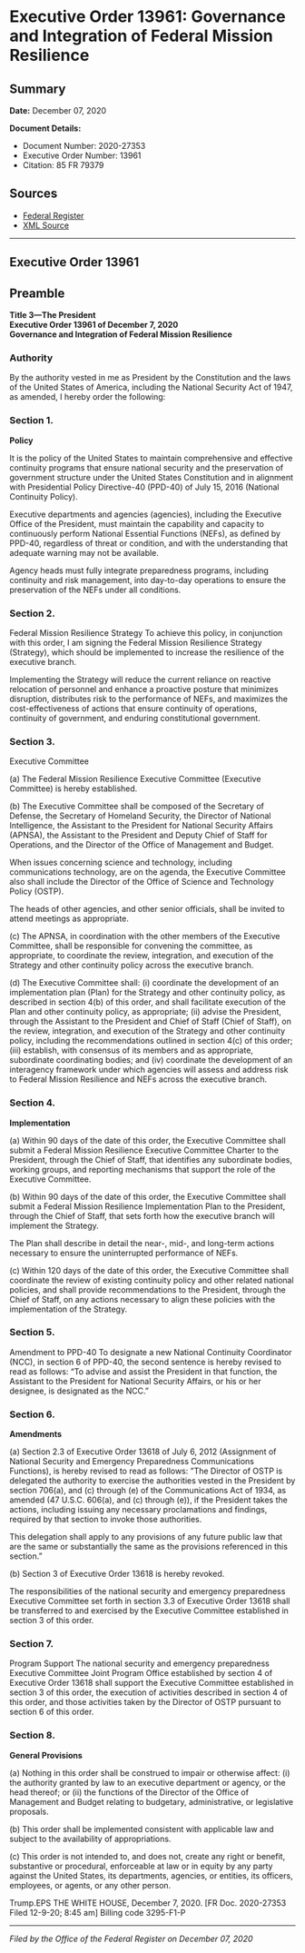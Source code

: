# Executive Order 13961: Governance and Integration of Federal Mission Resilience

## Summary

**Date:** December 07, 2020

**Document Details:**
- Document Number: 2020-27353
- Executive Order Number: 13961
- Citation: 85 FR 79379

## Sources
- [Federal Register](https://www.federalregister.gov/documents/2020/12/10/2020-27353/governance-and-integration-of-federal-mission-resilience)
- [XML Source](https://www.federalregister.gov/documents/full_text/xml/2020/12/10/2020-27353.xml)

---

## Executive Order 13961

## Preamble

**Title 3—The President**  
**Executive Order 13961 of December 7, 2020**  
**Governance and Integration of Federal Mission Resilience**

### Authority

By the authority vested in me as President by the Constitution and the laws of the United States of America, including the National Security Act of 1947, as amended, I hereby order the following:
### Section 1.

**Policy**

It is the policy of the United States to maintain comprehensive and effective continuity programs that ensure national security and the preservation of government structure under the United States Constitution and in alignment with Presidential Policy Directive-40 (PPD-40) of July 15, 2016 (National Continuity Policy).

Executive departments and agencies (agencies), including the Executive Office of the President, must maintain the capability and capacity to continuously perform National Essential Functions (NEFs), as defined by PPD-40, regardless of threat or condition, and with the understanding that adequate warning may not be available.

Agency heads must fully integrate preparedness programs, including continuity and risk management, into day-to-day operations to ensure the preservation of the NEFs under all conditions.
### Section 2.

Federal Mission Resilience Strategy
To achieve this policy, in conjunction with this order, I am signing the Federal Mission Resilience Strategy (Strategy), which should be implemented to increase the resilience of the executive branch.

Implementing the Strategy will reduce the current reliance on reactive relocation of personnel and enhance a proactive posture that minimizes disruption, distributes risk to the performance of NEFs, and maximizes the cost-effectiveness of actions that ensure continuity of operations, continuity of government, and enduring constitutional government.
### Section 3.

Executive Committee

(a) The Federal Mission Resilience Executive Committee (Executive Committee) is hereby established.

(b) The Executive Committee shall be composed of the Secretary of Defense, the Secretary of Homeland Security, the Director of National Intelligence, the Assistant to the President for National Security Affairs (APNSA), the Assistant to the President and Deputy Chief of Staff for Operations, and the Director of the Office of Management and Budget.

When issues concerning science and technology, including communications technology, are on the agenda, the Executive Committee also shall include the Director of the Office of Science and Technology Policy (OSTP).

The heads of other agencies, and other senior officials, shall be invited to attend meetings as appropriate.

(c) The APNSA, in coordination with the other members of the Executive Committee, shall be responsible for convening the committee, as appropriate, to coordinate the review, integration, and execution of the Strategy and other continuity policy across the executive branch.

(d) The Executive Committee shall:
    (i) coordinate the development of an implementation plan (Plan) for the Strategy and other continuity policy, as described in section 4(b) of this order, and shall facilitate execution of the Plan and other continuity policy, as appropriate;
    (ii) advise the President, through the Assistant to the President and Chief of Staff (Chief of Staff), on the review, integration, and execution of the Strategy and other continuity policy, including the recommendations outlined in section 4(c) of this order;
    (iii) establish, with consensus of its members and as appropriate, subordinate coordinating bodies; and
    (iv) coordinate the development of an interagency framework under which agencies will assess and address risk to Federal Mission Resilience and NEFs across the executive branch.
### Section 4.

**Implementation**

(a) Within 90 days of the date of this order, the Executive Committee shall submit a Federal Mission Resilience Executive Committee Charter to the President, through the Chief of Staff, that identifies any subordinate bodies, working groups, and reporting mechanisms that support the role of the Executive Committee.

(b) Within 90 days of the date of this order, the Executive Committee shall submit a Federal Mission Resilience Implementation Plan to the President, through the Chief of Staff, that sets forth how the executive branch will implement the Strategy.

The Plan shall describe in detail the near-, mid-, and long-term actions necessary to ensure the uninterrupted performance of NEFs.

(c) Within 120 days of the date of this order, the Executive Committee shall coordinate the review of existing continuity policy and other related national policies, and shall provide recommendations to the President, through the Chief of Staff, on any actions necessary to align these policies with the implementation of the Strategy.
### Section 5.

Amendment to PPD-40
To designate a new National Continuity Coordinator (NCC), in section 6 of PPD-40, the second sentence is hereby revised to read as follows: “To advise and assist the President in that function, the Assistant to the President for National Security Affairs, or his or her designee, is designated as the NCC.”
### Section 6.

**Amendments**

(a) Section 2.3 of Executive Order 13618 of July 6, 2012 (Assignment of National Security and Emergency Preparedness Communications Functions), is hereby revised to read as follows:
”The Director of OSTP is delegated the authority to exercise the authorities vested in the President by section 706(a), and (c) through (e) of the Communications Act of 1934, as amended (47 U.S.C. 606(a), and (c) through (e)), if the President takes the actions, including issuing any necessary proclamations and findings, required by that section to invoke those authorities.

This delegation shall apply to any provisions of any future public law that are the same or substantially the same as the provisions referenced in this section.”

(b) Section 3 of Executive Order 13618 is hereby revoked.

The responsibilities of the national security and emergency preparedness Executive Committee set forth in section 3.3 of Executive Order 13618 shall be transferred to and exercised by the Executive Committee established in section 3 of this order.
### Section 7.

Program Support
The national security and emergency preparedness Executive Committee Joint Program Office established by section 4 of Executive Order 13618 shall support the Executive Committee established in section 3 of this order, the execution of activities described in section 4 of this order, and those activities taken by the Director of OSTP pursuant to section 6 of this order.
### Section 8.

**General Provisions**

(a) Nothing in this order shall be construed to impair or otherwise affect:
    (i) the authority granted by law to an executive department or agency, or the head thereof; or
    (ii) the functions of the Director of the Office of Management and Budget relating to budgetary, administrative, or legislative proposals.

(b) This order shall be implemented consistent with applicable law and subject to the availability of appropriations.

(c) This order is not intended to, and does not, create any right or benefit, substantive or procedural, enforceable at law or in equity by any party against the United States, its departments, agencies, or entities, its officers, employees, or agents, or any other person.

Trump.EPS
THE WHITE HOUSE,
December 7, 2020.
[FR Doc. 2020-27353 
Filed 12-9-20; 8:45 am]
Billing code 3295-F1-P

---

*Filed by the Office of the Federal Register on December 07, 2020*
